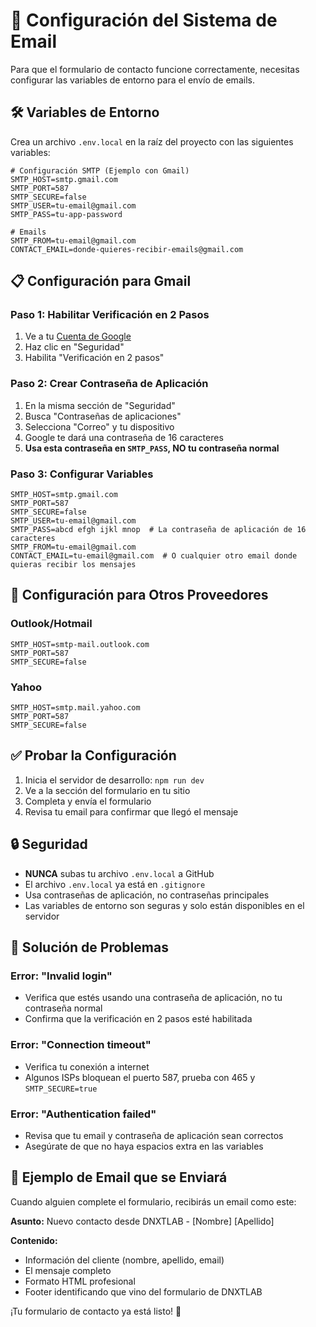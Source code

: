 # 📧 Configuración del Sistema de Email

Para que el formulario de contacto funcione correctamente, necesitas configurar las variables de entorno para el envío de emails.

## 🛠️ Variables de Entorno

Crea un archivo `.env.local` en la raíz del proyecto con las siguientes variables:

```env
# Configuración SMTP (Ejemplo con Gmail)
SMTP_HOST=smtp.gmail.com
SMTP_PORT=587
SMTP_SECURE=false
SMTP_USER=tu-email@gmail.com
SMTP_PASS=tu-app-password

# Emails
SMTP_FROM=tu-email@gmail.com
CONTACT_EMAIL=donde-quieres-recibir-emails@gmail.com
```

## 📋 Configuración para Gmail

### Paso 1: Habilitar Verificación en 2 Pasos
1. Ve a tu [Cuenta de Google](https://myaccount.google.com/)
2. Haz clic en "Seguridad"
3. Habilita "Verificación en 2 pasos"

### Paso 2: Crear Contraseña de Aplicación
1. En la misma sección de "Seguridad"
2. Busca "Contraseñas de aplicaciones"
3. Selecciona "Correo" y tu dispositivo
4. Google te dará una contraseña de 16 caracteres
5. **Usa esta contraseña en `SMTP_PASS`, NO tu contraseña normal**

### Paso 3: Configurar Variables
```env
SMTP_HOST=smtp.gmail.com
SMTP_PORT=587
SMTP_SECURE=false
SMTP_USER=tu-email@gmail.com
SMTP_PASS=abcd efgh ijkl mnop  # La contraseña de aplicación de 16 caracteres
SMTP_FROM=tu-email@gmail.com
CONTACT_EMAIL=tu-email@gmail.com  # O cualquier otro email donde quieras recibir los mensajes
```

## 🔧 Configuración para Otros Proveedores

### Outlook/Hotmail
```env
SMTP_HOST=smtp-mail.outlook.com
SMTP_PORT=587
SMTP_SECURE=false
```

### Yahoo
```env
SMTP_HOST=smtp.mail.yahoo.com
SMTP_PORT=587
SMTP_SECURE=false
```

## ✅ Probar la Configuración

1. Inicia el servidor de desarrollo: `npm run dev`
2. Ve a la sección del formulario en tu sitio
3. Completa y envía el formulario
4. Revisa tu email para confirmar que llegó el mensaje

## 🔒 Seguridad

- **NUNCA** subas tu archivo `.env.local` a GitHub
- El archivo `.env.local` ya está en `.gitignore`
- Usa contraseñas de aplicación, no contraseñas principales
- Las variables de entorno son seguras y solo están disponibles en el servidor

## 🐛 Solución de Problemas

### Error: "Invalid login"
- Verifica que estés usando una contraseña de aplicación, no tu contraseña normal
- Confirma que la verificación en 2 pasos esté habilitada

### Error: "Connection timeout"
- Verifica tu conexión a internet
- Algunos ISPs bloquean el puerto 587, prueba con 465 y `SMTP_SECURE=true`

### Error: "Authentication failed"
- Revisa que tu email y contraseña de aplicación sean correctos
- Asegúrate de que no haya espacios extra en las variables

## 📨 Ejemplo de Email que se Enviará

Cuando alguien complete el formulario, recibirás un email como este:

**Asunto:** Nuevo contacto desde DNXTLAB - [Nombre] [Apellido]

**Contenido:**
- Información del cliente (nombre, apellido, email)
- El mensaje completo
- Formato HTML profesional
- Footer identificando que vino del formulario de DNXTLAB

¡Tu formulario de contacto ya está listo! 🚀 
